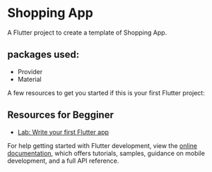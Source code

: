 # Shopping App

A Flutter project to create a template of Shopping App.

## packages used:
- Provider
- Material 

A few resources to get you started if this is your first Flutter project:

## Resources for Begginer
- [Lab: Write your first Flutter app](https://docs.flutter.dev/get-started/codelab)


For help getting started with Flutter development, view the
[online documentation](https://docs.flutter.dev/), which offers tutorials,
samples, guidance on mobile development, and a full API reference.
